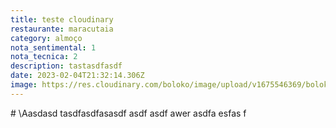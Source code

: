 ```yaml
---
title: teste cloudinary
restaurante: maracutaia
category: almoço
nota_sentimental: 1
nota_tecnica: 2
description: tastasdfasdf
date: 2023-02-04T21:32:14.306Z
image: https://res.cloudinary.com/boloko/image/upload/v1675546369/boloko/tozkvczzzudpxecxv1q9.png
---
```


#﻿ \Aasdasd
t﻿asdfasdfasasdf asdf asdf awer asdfa esfas f
